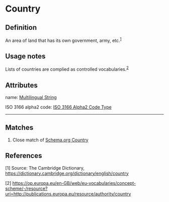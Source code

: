 # Country

## Definition
An area of land that has its own government, army, etc.<sup>[1](#fn1)</sup>

## Usage notes

Lists of countries are complied as controlled vocabularies.<sup>[2](#fn2)</sup> 

## Attributes
name: [Multilingual String](../datatypes/Multilingual_String.md)

ISO 3166 alpha2 code: [ISO 3166 Alpha2 Code Type](../datatypes/ISO_3166_Alpha2_Code.md)

---

## Matches
1. Close match of [Schema.org Country](https://schema.org/Country)

## References
<a name="fn1">\[1\]</a> Source: The Cambridge Dictionary, https://dictionary.cambridge.org/dictionary/english/country 

<a name="fn2">\[2\]</a> https://op.europa.eu/en-GB/web/eu-vocabularies/concept-scheme/-/resource?uri=http://publications.europa.eu/resource/authority/country